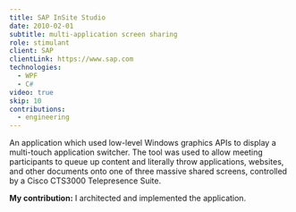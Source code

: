 ```yaml
---
title: SAP InSite Studio
date: 2010-02-01
subtitle: multi-application screen sharing
role: stimulant
client: SAP
clientLink: https://www.sap.com
technologies:
  - WPF
  - C#
video: true
skip: 10
contributions:
  - engineering
---
```


An application which used low-level Windows graphics APIs to display a multi-touch application switcher. The tool was used to allow meeting participants to queue up content and literally throw applications, websites, and other documents onto one of three massive shared screens, controlled by a Cisco CTS3000 Telepresence Suite.

**My contribution:** I architected and implemented the application.
